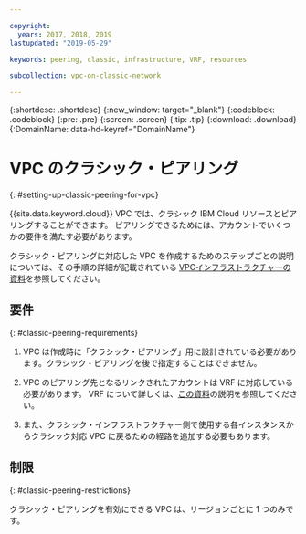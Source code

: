 ```yaml
---

copyright:
  years: 2017, 2018, 2019
lastupdated: "2019-05-29"

keywords: peering, classic, infrastructure, VRF, resources

subcollection: vpc-on-classic-network

---
```


{:shortdesc: .shortdesc}
{:new_window: target="_blank"}
{:codeblock: .codeblock}
{:pre: .pre}
{:screen: .screen}
{:tip: .tip}
{:download: .download}
{:DomainName: data-hd-keyref="DomainName"}

# VPC のクラシック・ピアリング
{: #setting-up-classic-peering-for-vpc}

{{site.data.keyword.cloud}} VPC では、クラシック IBM Cloud リソースとピアリングすることができます。 ピアリングできるためには、アカウントでいくつかの要件を満たす必要があります。

クラシック・ピアリングに対応した VPC を作成するためのステップごとの説明については、その手順の詳細が記載されている [VPCインフラストラクチャーの資料](/docs/vpc-on-classic?topic=vpc-on-classic-setting-up-access-to-your-classic-infrastructure-from-vpc#setting-up-access-to-your-classic-infrastructure-from-vpc)を参照してください。

## 要件
{: #classic-peering-requirements}

1. VPC は作成時に「クラシック・ピアリング」用に設計されている必要があります。クラシック・ピアリングを後で指定することはできません。

2. VPC のピアリング先となるリンクされたアカウントは VRF に対応している必要があります。 VRF について詳しくは、[この資料](/docs/infrastructure/direct-link?topic=direct-link-overview-of-virtual-routing-and-forwarding-vrf-on-ibm-cloud#overview-of-virtual-routing-and-forwarding-vrf-on-ibm-cloud)の説明を参照してください。

3. また、クラシック・インフラストラクチャー側で使用する各インスタンスからクラシック対応 VPC に戻るための経路を追加する必要もあります。

## 制限
{: #classic-peering-restrictions}

クラシック・ピアリングを有効にできる VPC は、リージョンごとに 1 つのみです。
